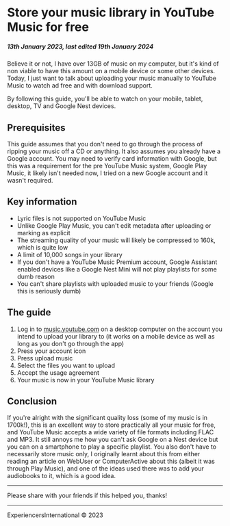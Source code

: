 # Store your music library in YouTube Music for free
##### 13th January 2023, last edited 19th January 2024

Believe it or not, I have over 13GB of music on my computer, but it's kind of non viable to have this amount on a mobile device or some other devices. Today, I just want to talk about uploading your music manually to YouTube Music to watch ad free and with download support.

By following this guide, you'll be able to watch on your mobile, tablet, desktop, TV and Google Nest devices.

## Prerequisites

This guide assumes that you don't need to go through the process of ripping your music off a CD or anything. It also assumes you already have a Google account. You may need to verify card information with Google, but this was a requirement for the pre YouTube Music system, Google Play Music, it likely isn't needed now, I tried on a new Google account and it wasn't required.

## Key information

- Lyric files is not supported on YouTube Music
- Unlike Google Play Music, you can't edit metadata after uploading or marking as explicit
- The streaming quality of your music will likely be compressed to 160k, which is quite low
- A limit of 10,000 songs in your library
- If you don't have a YouTube Music Premium account, Google Assistant enabled devices like a Google Nest Mini will not play playlists for some dumb reason
- You can't share playlists with uploaded music to your friends (Google this is seriously dumb)

## The guide

1. Log in to [music.youtube.com](https://music.youtube.com) on a desktop computer on the account you intend to upload your library to (it works on a mobile device as well as long as you don't go through the app)
2. Press your account icon
3. Press upload music
4. Select the files you want to upload
5. Accept the usage agreement
6. Your music is now in your YouTube Music library

## Conclusion

If you're alright with the significant quality loss (some of my music is in 1700k!), this is an excellent way to store practically all your music for free, and YouTube Music accepts a wide variety of file formats including FLAC and MP3. It still annoys me how you can't ask Google on a Nest device but you can on a smartphone to play a specific playlist. You also don't have to necessarily store music only, I originally learnt about this from either reading an article on WebUser or ComputerActive about this (albeit it was through Play Music), and one of the ideas used there was to add your audiobooks to it, which is a good idea.

---

Please share with your friends if this helped you, thanks!

---

ExperiencersInternational © 2023
